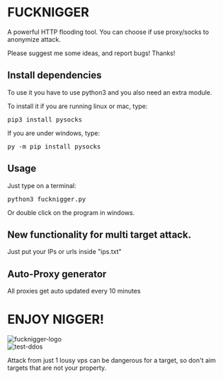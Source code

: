 # FUCKNIGGER
A powerful HTTP flooding tool.
You can choose if use proxy/socks to anonymize attack.

Please suggest me some ideas, and report bugs!
Thanks!


<h2>Install dependencies</h2>
To use it you have to use python3 and you also need an extra module.

To install it if you are running linux or mac, type:
<pre>pip3 install pysocks</pre>

If you are under windows, type:
<pre>py -m pip install pysocks</pre>

<h2>Usage</h2>
Just type on a terminal:
<pre>python3 fucknigger.py</pre>

Or double click on the program in windows.


<h2>New functionality for multi target attack.</h2>
Just put your IPs or urls inside "ips.txt"

<h2>Auto-Proxy generator</h2>
All proxies get auto updated every 10 minutes



<h1>ENJOY NIGGER!</h1>



![fucknigger-logo](https://github.com/ddosvvi/FUCKNIGGER/blob/main/fucknigger-logo.png)
<br>
![test-ddos](https://user-images.githubusercontent.com/60778335/173589414-2128fde9-eb5c-446a-86cb-d188675aed99.png)


Attack from just 1 lousy vps can be dangerous for a target, so don't aim targets that are not your property.

